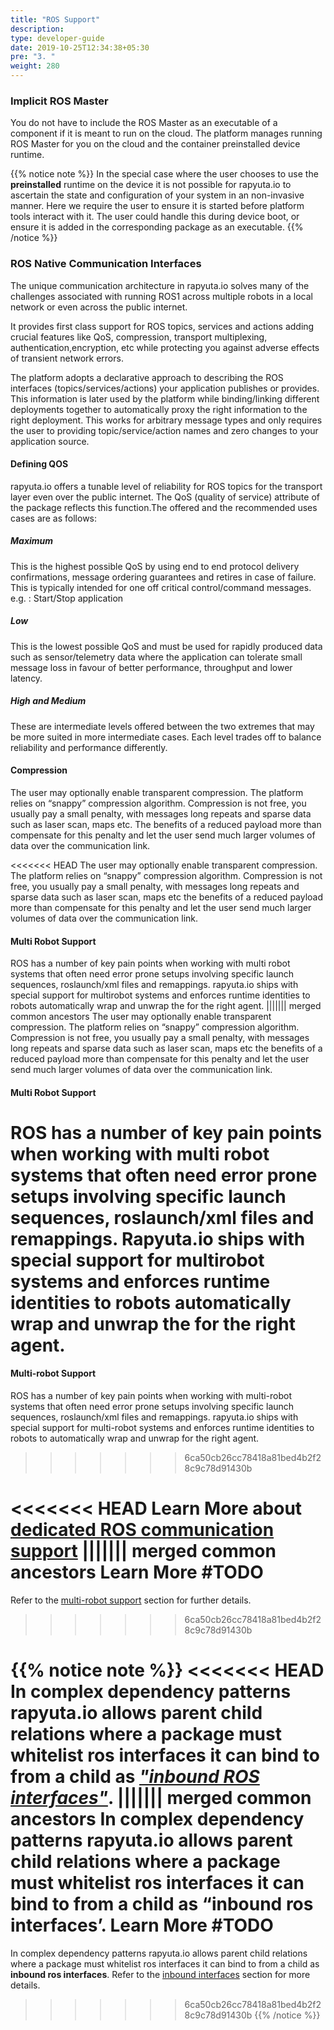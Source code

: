 ```yaml
---
title: "ROS Support"
description:
type: developer-guide
date: 2019-10-25T12:34:38+05:30
pre: "3. "
weight: 280
---
```

### Implicit ROS Master
You do not have to include the ROS Master as an executable of a component if it is meant to run on the cloud. The platform manages running ROS Master for you on the cloud and the container preinstalled device runtime. 

{{% notice note %}}
In the special case where the user chooses to use the **preinstalled** runtime on the device it is not possible for rapyuta.io to ascertain the state and configuration of your system in an non-invasive manner. Here we require the user to ensure it is started before platform tools interact with it. The user could handle this during device boot, or ensure it is added in the corresponding package as an executable.
{{% /notice %}}

### ROS Native Communication Interfaces
The unique communication architecture in rapyuta.io solves many of the challenges associated with running ROS1 across multiple robots in a local network or even across the public internet.

It provides first class support for ROS topics, services and actions adding crucial features like QoS, compression, transport multiplexing, authentication,encryption, etc while protecting you against adverse effects of transient network errors.

The platform adopts a declarative approach to describing the ROS interfaces (topics/services/actions) your application publishes or provides. This information is later used by the platform while binding/linking different deployments together to automatically proxy the right information to the right deployment. This works for arbitrary message types and only requires the user to providing topic/service/action names and zero changes to your application source.


#### Defining QOS
rapyuta.io offers a tunable level of reliability for ROS topics for the transport layer even over the public internet. The QoS (quality of service) attribute of the package reflects this function.The offered and the recommended uses cases are as follows:


##### Maximum
This is the highest possible QoS by using end to end protocol delivery confirmations, message ordering guarantees and retires in case of failure.  This is typically intended for one off critical control/command messages.
e.g. : Start/Stop application

##### Low
This is the lowest possible QoS and must be used for rapidly produced data such as sensor/telemetry data where the application can tolerate small message loss in favour of better performance, throughput and lower latency.

##### High and Medium
These are intermediate levels offered between the two extremes that may be more suited in more intermediate cases. Each level trades off to balance reliability and performance differently.

#### Compression
The user may optionally enable transparent compression. The platform relies on “snappy” compression algorithm. Compression is not free, you usually pay a small penalty, with messages long repeats and sparse data such as laser scan, maps etc. The benefits of a reduced payload more than compensate for this penalty and let the user send much larger volumes of data over the communication link.

<<<<<<< HEAD
The user may optionally enable transparent compression. The platform relies on “snappy” compression algorithm. Compression is not free, you usually pay a small penalty, with messages long repeats and sparse data such as laser scan, maps etc the benefits of a reduced payload more than compensate for this penalty and let the user send much larger volumes of data over the communication link.


#### Multi Robot Support


ROS has a number of key pain points when working with multi robot systems that often need error prone setups involving specific launch sequences, roslaunch/xml files and remappings. rapyuta.io ships with special support for multirobot systems and enforces runtime identities to robots automatically wrap and unwrap the for the right agent. 
||||||| merged common ancestors
The user may optionally enable transparent compression. The platform relies on “snappy” compression algorithm. Compression is not free, you usually pay a small penalty, with messages long repeats and sparse data such as laser scan, maps etc the benefits of a reduced payload more than compensate for this penalty and let the user send much larger volumes of data over the communication link.


#### Multi Robot Support


ROS has a number of key pain points when working with multi robot systems that often need error prone setups involving specific launch sequences, roslaunch/xml files and remappings. Rapyuta.io ships with special support for multirobot systems and enforces runtime identities to robots automatically wrap and unwrap the for the right agent. 
=======
#### Multi-robot Support
ROS has a number of key pain points when working with multi-robot systems that often need error prone setups involving specific launch sequences, roslaunch/xml files and remappings. rapyuta.io ships with special support for multi-robot systems and enforces runtime identities to robots to automatically wrap and unwrap for the right agent. 
>>>>>>> 6ca50cb26cc78418a81bed4b2f28c9c78d91430b

<<<<<<< HEAD
Learn More about [**dedicated ROS communication support**](/developer-guide/manage-software-cycle/communication-topologies/ros-support/)
||||||| merged common ancestors
Learn More #TODO
=======
Refer to the [multi-robot support](/developer-guide/manage-software-cycle/communication-topologies/ros-support/#multi-robot-support) section for further details.
>>>>>>> 6ca50cb26cc78418a81bed4b2f28c9c78d91430b

{{% notice note %}}
<<<<<<< HEAD
In complex dependency patterns rapyuta.io allows parent child relations where a package must whitelist ros interfaces it can bind to from a child as [*"inbound ROS interfaces"*](/developer-guide/manage-software-cycle/communication-topologies/ros-support/#note-on-inbound-interfaces).
||||||| merged common ancestors
In complex dependency patterns rapyuta.io allows parent child relations where a package must whitelist ros interfaces it can bind to from a child as “inbound ros interfaces’. 
Learn More #TODO
=======
In complex dependency patterns rapyuta.io allows parent child relations where a package must whitelist ros interfaces it can bind to from a child as **inbound ros interfaces**. Refer to the [inbound interfaces](/developer-guide/manage-software-cycle/communication-topologies/ros-support/#inbound-interfaces) section for more details.
>>>>>>> 6ca50cb26cc78418a81bed4b2f28c9c78d91430b
{{% /notice %}}

